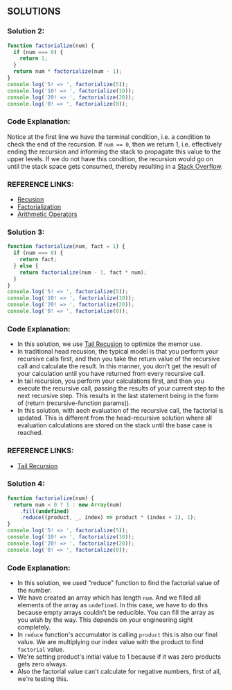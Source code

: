 ## SOLUTIONS

### Solution 2:
```js
function factorialize(num) {
  if (num === 0) {
    return 1;
  }
  return num * factorialize(num - 1);
}
console.log('5! => ', factorialize(5));
console.log('10! => ', factorialize(10));
console.log('20! => ', factorialize(20));
console.log('0! => ', factorialize(0));
```
### Code Explanation:
Notice at the first line we have the terminal condition, i.e. a condition to check the end of the recursion.  If `num == 0`, then we return 1, i.e. effectively ending the recursion and informing the stack to propagate this value to the upper levels.  If we do not have this condition, the recursion would go on until the stack space gets consumed, thereby resulting in a [Stack Overflow](https://en.wikipedia.org/wiki/Stack_overflow).

### REFERENCE LINKS:
- [Recusion](https://www.codecademy.com/en/courses/javascript-lesson-205/0/1)
- [Factorialization](https://en.wikipedia.org/wiki/Factorial)
- [Arithmetic Operators](https://developer.mozilla.org/en-US/docs/Web/JavaScript/Reference/Operators/Arithmetic_Operators)

### Solution 3: 
```js
function factorialize(num, fact = 1) {
  if (num === 0) {
    return fact;
  } else {
    return factorialize(num - 1, fact * num);
  }
}
console.log('5! => ', factorialize(5));
console.log('10! => ', factorialize(10));
console.log('20! => ', factorialize(20));
console.log('0! => ', factorialize(0));
```
### Code Explanation:
- In this solution, we use [Tail Recusion](https://stackoverflow.com/questions/33923/what-is-tail-recursion) to optimize the memor use.
- In traditional head recusion, the typical model is that you perform your recursive calls first, and then you take the return value of the recursive call and calculate the result.  In this manner, you don't get the result of your calculation until you have returned from every recursive call.
- In tail recursion, you perform your calculations first, and then you execute the recursive call, passing the results of your current step to the next recursive step.  This results in the last statement being in the form of (return (recursive-function params)).
- In this solution, with aech evaluation of the recursive call, the factorial is updated.  This is different from the head-recursive solution where all evaluation calculations are stored on the stack until the base case is reached.

### REFERENCE LINKS:
- [Tail Recursion](https://www.geeksforgeeks.org/tail-recursion/)

### Solution 4:
```js
function factorialize(num) {
  return num < 0 ? 1 : new Array(num)
    .fill(undefined)
    .reduce((product, _, index) => product * (index + 1), 1);
}
console.log('5! => ', factorialize(5));
console.log('10! => ', factorialize(10));
console.log('20! => ', factorialize(20));
console.log('0! => ', factorialize(0));
```
### Code Explanation:
- In this solution, we used "reduce" function to find the factorial value of the number.
- We have created an array which has length `num`.  And we filled all elements of the array as `undefined`.  In this case, we have to do this because empty arrays couldn't be reducible.  You can fill the array as you wish by the way.  This depends on your engineering sight completely.
- In `reduce` function's accumulator is calling `product` this is also our final value.  We are multiplying our index value with the product to find `factorial` value.
- We're setting product's initial value to 1 because if it was zero products gets zero always.
- Also the factorial value can't calculate for negative numbers, first of all, we're testing this.
